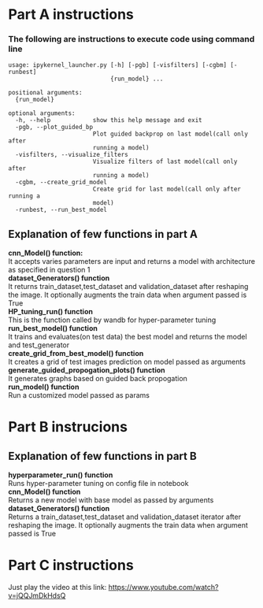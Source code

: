 
# Part A instructions  
### The following are instructions to execute code using command line
```
usage: ipykernel_launcher.py [-h] [-pgb] [-visfilters] [-cgbm] [-runbest]
                             {run_model} ...

positional arguments:
  {run_model}

optional arguments:
  -h, --help            show this help message and exit
  -pgb, --plot_guided_bp
                        Plot guided backprop on last model(call only after
                        running a model)
  -visfilters, --visualize_filters
                        Visualize filters of last model(call only after
                        running a model)
  -cgbm, --create_grid_model
                        Create grid for last model(call only after running a
                        model)
  -runbest, --run_best_model     
  ```
  ## Explanation of few functions in part A
  **cnn_Model() function:**   
  It accepts varies parameters are input and returns a model with architecture as specified in question 1   
  **dataset_Generators() function**    
  It returns train_dataset,test_dataset and validation_dataset after reshaping the image. It optionally augments the train data when argument passed is True   
  **HP_tuning_run() function**     
  This is the function called by wandb for hyper-parameter tuning   
  **run_best_model() function**   
  It trains and evaluates(on test data) the best model and returns the model and test_generator   
  **create_grid_from_best_model() function**   
  It creates a grid of test images prediction on model passed as arguments   
  **generate_guided_propogation_plots() function**   
  It generates graphs based on guided back propogation   
  **run_model() function**    
  Run a customized model passed as params   
  
  
  # Part B instrucions     
  ## Explanation of few functions in part B     
  **hyperparameter_run() function**   
  Runs hyper-parameter tuning on config file in notebook   
  **cnn_Model() function**     
  Returns a new model with base model as passed by arguments    
  **dataset_Generators() function**     
  Returns a train_dataset,test_dataset and validation_dataset iterator after reshaping the image. It optionally augments the train data when argument passed is True  
  
  # Part C instructions   
  
  Just play the video at this link: https://www.youtube.com/watch?v=jQQJmDkHdsQ  
